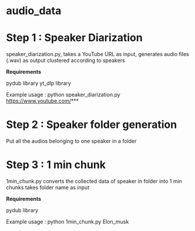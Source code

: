 # audio_data
# Step 1 : Speaker Diarization
speaker_diarization.py, takes a YouTube URL as input, generates audio files (.wav) as output clustered according to speakers

**Requirements**

pydub library
yt_dlp library

Example usage :
python speaker_diarization.py https://www.youtube.com/***

# Step 2 : Speaker folder generation

Put all the audios belonging to one speaker in a folder

# Step 3 :  1 min chunk
1min_chunk.py converts the collected data of speaker in  folder into 1 min chunks takes folder name as input 

**Requirements**

pydub library

Example usage :
python 1min_chunk.py Elon_musk

